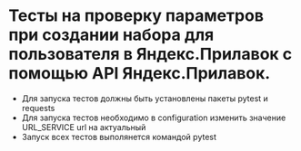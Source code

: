 ﻿# Тесты на проверку параметров при создании набора для пользователя в Яндекс.Прилавок с помощью API Яндекс.Прилавок.
- Для запуска тестов должны быть установлены пакеты pytest и requests
- Для запуска тестов необходимо в configuration изменить значение URL_SERVICE url на актуальный
- Запуск всех тестов выполянется командой pytest